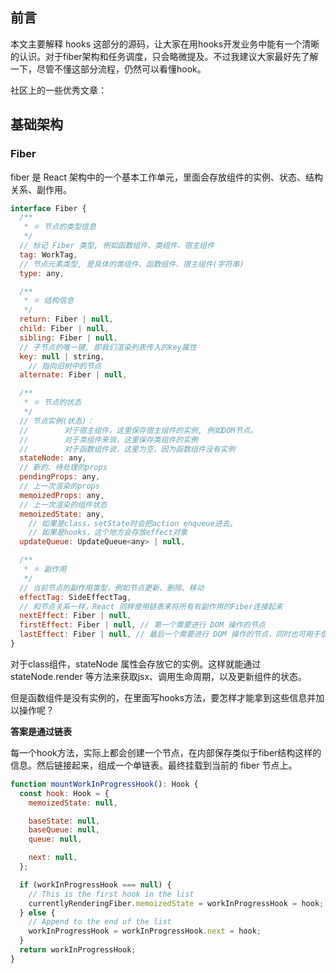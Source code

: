 ## 前言

本文主要解释 hooks 这部分的源码，让大家在用hooks开发业务中能有一个清晰的认识。对于fiber架构和任务调度，只会略微提及。不过我建议大家最好先了解一下，尽管不懂这部分流程，仍然可以看懂hook。

社区上的一些优秀文章：

## 基础架构

### Fiber

fiber 是 React 架构中的一个基本工作单元，里面会存放组件的实例、状态、结构关系、副作用。

```js
interface Fiber {
  /**
   * ⚛️ 节点的类型信息
   */
  // 标记 Fiber 类型, 例如函数组件、类组件、宿主组件
  tag: WorkTag,
  // 节点元素类型, 是具体的类组件、函数组件、宿主组件(字符串)
  type: any,

  /**
   * ⚛️ 结构信息
   */ 
  return: Fiber | null,
  child: Fiber | null,
  sibling: Fiber | null,
  // 子节点的唯一键, 即我们渲染列表传入的key属性
  key: null | string,
	// 指向旧树中的节点
  alternate: Fiber | null,

  /**
   * ⚛️ 节点的状态
   */
  // 节点实例(状态)：
  //        对于宿主组件，这里保存宿主组件的实例, 例如DOM节点。
  //        对于类组件来说，这里保存类组件的实例
  //        对于函数组件说，这里为空，因为函数组件没有实例
  stateNode: any,
  // 新的、待处理的props
  pendingProps: any,
  // 上一次渲染的props
  memoizedProps: any, 
  // 上一次渲染的组件状态
  memoizedState: any,
	// 如果是class，setState时会把action enqueue进去。
	// 如果是hooks，这个地方会存放effect对象
  updateQueue: UpdateQueue<any> | null, 

  /**
   * ⚛️ 副作用
   */
  // 当前节点的副作用类型，例如节点更新、删除、移动
  effectTag: SideEffectTag,
  // 和节点关系一样，React 同样使用链表来将所有有副作用的Fiber连接起来
  nextEffect: Fiber | null,
  firstEffect: Fiber | null, // 第一个需要进行 DOM 操作的节点
  lastEffect: Fiber | null, // 最后一个需要进行 DOM 操作的节点，同时也可用于恢复任务
}
```

对于class组件，stateNode 属性会存放它的实例。这样就能通过stateNode.render 等方法来获取jsx、调用生命周期，以及更新组件的状态。

但是函数组件是没有实例的，在里面写hooks方法，要怎样才能拿到这些信息并加以操作呢？

**答案是通过链表**

每一个hook方法，实际上都会创建一个节点，在内部保存类似于fiber结构这样的信息。然后链接起来，组成一个单链表。最终挂载到当前的 fiber 节点上。

```js
function mountWorkInProgressHook(): Hook {
  const hook: Hook = {
    memoizedState: null,

    baseState: null,
    baseQueue: null,
    queue: null,

    next: null,
  };

  if (workInProgressHook === null) {
    // This is the first hook in the list
    currentlyRenderingFiber.memoizedState = workInProgressHook = hook;
  } else {
    // Append to the end of the list
    workInProgressHook = workInProgressHook.next = hook;
  }
  return workInProgressHook;
}
```